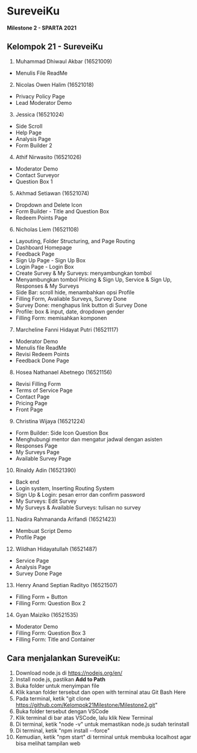 # **SureveiKu**
**Milestone 2 - SPARTA 2021**

## Kelompok 21 - SureveiKu
1. Muhammad Dhiwaul Akbar (16521009) 
  * Menulis File ReadMe
2. Nicolas Owen Halim (16521018)
  * Privacy Policy Page
  * Lead Moderator Demo
3. Jessica (16521024) 
  * Side Scroll
  * Help Page
  * Analysis Page
  * Form Builder 2
4. Athif Nirwasito (16521026)
  * Moderator Demo
  * Contact Surveyor
  * Question Box 1
5. Akhmad Setiawan (16521074) 
  * Dropdown and Delete Icon
  * Form Builder - Title and Question Box
  * Redeem Points Page
6. Nicholas Liem (16521108) 
  * Layouting, Folder Structuring, and Page Routing
  * Dashboard Homepage
  * Feedback Page
  * Sign Up Page - Sign Up Box
  * Login Page - Login Box
  * Create Survey & My Surveys: menyambungkan tombol
  * Menyambungkan tombol Pricing & Sign Up, Service & Sign Up, Responses & My Surveys
  * Side Bar: scroll hide, menambahkan opsi Profile
  * Filling Form, Avaliable Surveys, Survey Done
  * Survey Done: menghapus link button di Survey Done
  * Profile: box & input, date, dropdown gender
  * Filling Form: memisahkan komponen
7. Marcheline Fanni Hidayat Putri (16521117)
  * Moderator Demo
  * Menulis file ReadMe
  * Revisi Redeem Points
  * Feedback Done Page
8. Hosea Nathanael Abetnego (16521156) 
  * Revisi Filling Form
  * Terms of Service Page
  * Contact Page
  * Pricing Page
  * Front Page
9. Christina Wijaya (16521224)
  * Form Builder: Side Icon Question Box
  * Menghubungi mentor dan mengatur jadwal dengan asisten
  * Responses Page
  * My Surveys Page
  * Available Survey Page
10. Rinaldy Adin (16521390)
  * Back end
  * Login system, Inserting Routing System
  * Sign Up & Login: pesan error dan confirm password
  * My Surveys: Edit Survey
  * My Surveys & Available Surveys: tulisan no survey
11. Nadira Rahmananda Arifandi (16521423)
  * Membuat Script Demo
  * Profile Page
12. Wildhan Hidayatullah (16521487) 
  * Service Page
  * Analysis Page
  * Survey Done Page
13. Henry Anand Septian Radityo (16521507)
  * Filling Form + Button
  * Filling Form: Question Box 2
14. Gyan Maiziko (16521535)
  * Moderator Demo
  * Filling Form: Question Box 3
  * Filling Form: Title and Container

## Cara menjalankan SureveiKu:
1. Download node.js di https://nodejs.org/en/
2. Install node.js, pastikan **Add to Path**
3. Buka folder untuk menyimpan file
4. Klik kanan folder tersebut dan open with terminal atau Git Bash Here
5. Pada terminal, ketik "git clone https://github.com/Kelompok21Milestone/Milestone2.git"
6. Buka folder tersebut dengan VSCode
7. Klik terminal di bar atas VSCode, lalu klik New Terminal
8. Di terminal, ketik "node -v" untuk memastikan node.js sudah terinstall
9. Di terminal, ketik "npm install --force"
10. Kemudian, ketik "npm start" di terminal untuk membuka localhost agar bisa melihat tampilan web

